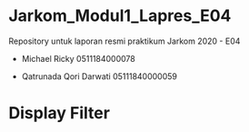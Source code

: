 # Jarkom_Modul1_Lapres_E04
Repository untuk laporan resmi praktikum Jarkom 2020 - E04

* Michael Ricky
  0511184000078
  
* Qatrunada Qori Darwati
  05111840000059
  
# Display Filter
